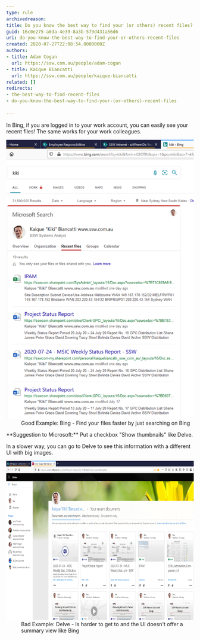 ```yaml
---
type: rule
archivedreason: 
title: Do you know the best way to find your (or others) recent files?
guid: 16c0e275-a0da-4e39-8a3b-579d431a56d6
uri: do-you-know-the-best-way-to-find-your-or-others-recent-files
created: 2020-07-27T22:08:54.0000000Z
authors:
- title: Adam Cogan
  url: https://ssw.com.au/people/adam-cogan
- title: Kaique Biancatti
  url: https://ssw.com.au/people/kaique-biancatti
related: []
redirects:
- the-best-way-to-find-recent-files
- do-you-know-the-best-way-to-find-your-(or-others)-recent-files

---
```


In Bing, if you are logged in to your work account, you can easily see your recent files!
The same works for your work colleagues.

<!--endintro-->
<dl class="goodImage"><dt> 
      <img src="bing-recent-files.png" alt="bing-recent-files.png"> 
   </dt><dd>Good Example: Bing - Find your files faster by just searching on Bing</dd></dl>
**Suggestion to Microsoft:** Put a checkbox "Show thumbnails" like Delve.

In a slower way, you can go to Delve to see this information with a different UI with big images.
<dl class="badImage"><dt>
      <img src="delve-recent-files.png" alt="delve-recent-files.png" style="width:750px;height:425px;">
      <br>
   </dt><dd>Bad Example: Delve - Is harder to get to and the UI doesn't offer a summary view like Bing<span style="color:#444444;"></span></dd></dl>
